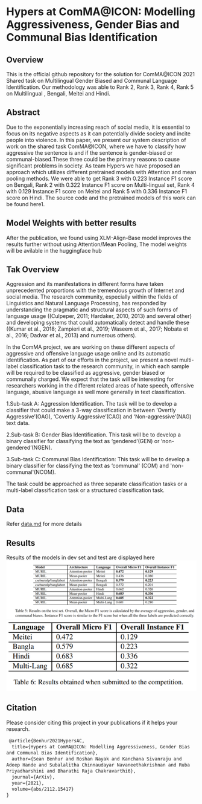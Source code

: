 # Hypers at ComMA@ICON: Modelling Aggressiveness, Gender Bias and Communal Bias Identification

## Overview
This is the official github repository for the solution for ComMA@ICON 2021 Shared task on Multilingual  Gender Biased and Communal Language Identification. Our methodology was able to Rank 2, Rank 3, Rank 4, Rank 5 on Multilingual , Bengali, Meitei and Hindi.


## Abstract
Due to the exponentially increasing reach of social media, it is essential to focus on its negative aspects as it can potentially divide society and incite people into violence. In this paper, we present our system description of work on the shared task ComMA@ICON, where we have to classify how aggressive the sentence is and if the sentence is gender-biased or communal-biased.These three could be the primary reasons to cause significant problems in society. As team Hypers we have proposed an approach which utilizes different pretrained models with Attention and mean pooling methods. We were able to get Rank 3 with 0.223 Instance F1 score on Bengali, Rank 2 with 0.322 Instance F1 score on Multi-lingual set, Rank 4 with 0.129 Instance F1 score on Meitei and Rank 5 with 0.336 Instance F1 score on Hindi. The source code and the pretrained models of this work can be found here1.

## Model Weights with better results
After the publication, we found using  XLM-Align-Base model improves the results further without using Attention/Mean Pooling, The model weights will be avilable in the huggingface hub


## Tak Overview
Aggression and its manifestations in different forms have taken unprecedented proportions with the tremendous growth of Internet and social media. The research community, especially within the fields of Linguistics and Natural Language Processing, has responded by understanding the pragmatic and structural aspects of such forms of language usage ((Culpeper, 2011; Hardaker, 2010, 2013) and several other) and developing systems that could automatically detect and handle these ((Kumar et al., 2018; Zampieri et al., 2019; Waseem et al., 2017; Nobata et al., 2016; Dadvar et al., 2013) and numerous others).

In the ComMA project, we are working on these different aspects of aggressive and offensive language usage online and its automatic identification. As part of our efforts in the project, we present a novel multi-label classification task to the research community, in which each sample will be required to be classified as aggressive, gender biased or communally charged. We expect that the task will be interesting for researchers working in the different related areas of hate speech, offensive language, abusive language as well more generally in text classification.


1.Sub-task A: Aggression Identification. The task will be to develop a classifier that could make a 3-way classification in between ‘Overtly Aggressive’(OAG), ‘Covertly Aggressive’(CAG) and ‘Non-aggressive’(NAG) text data.

2.Sub-task B: Gender Bias Identification. This task will be to develop a binary classifier for classifying the text as ‘gendered’(GEN) or ‘non-gendered’(NGEN).

3.Sub-task C: Communal Bias Identification: This task will be to develop a binary classifier for classifying the text as ‘communal' (COM) and 'non-communal'(NCOM).

The task could be approached as three separate classification tasks or a multi-label classification task or a structured classification task.


## Data

Refer [data.md](https://github.com/seanbenhur/multilingual_aggresive_gender_bias_communal_bias_identifcation/blob/main/data/README.md) for more details

## Results

Results of the models in dev set and test are displayed here
![Dev Set Results](assets/devsetresults.png?raw=true "Dev set results")
![Final Results](assets/finalres.png?raw=true "Test set results")


## Citation

Please consider citing this project in your publications if it helps your research.
```
 @article{Benhur2021HypersAC,
  title={Hypers at ComMA@ICON: Modelling Aggressiveness, Gender Bias and Communal Bias Identification},
  author={Sean Benhur and Roshan Nayak and Kanchana Sivanraju and Adeep Hande and Subalalitha Chinnaudayar Navaneethakrishnan and Ruba Priyadharshini and Bharathi Raja Chakravarthi6},
  journal={ArXiv},
  year={2021},
  volume={abs/2112.15417}
}
```






